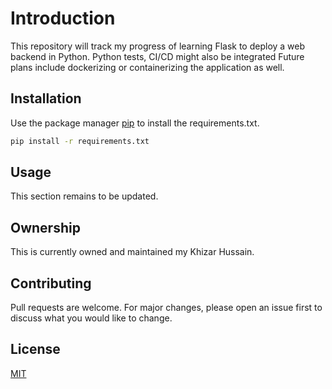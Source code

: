 # Introduction
This repository will track my progress of learning Flask to deploy a web backend in Python. Python tests, CI/CD might also be integrated
Future plans include dockerizing or containerizing the application as well.

## Installation

Use the package manager [pip](https://pip.pypa.io/en/stable/) to install the requirements.txt.

```bash
pip install -r requirements.txt
```

## Usage
This section remains to be updated.
<!-- ```python
import foobar

foobar.pluralize('word') # returns 'words'
foobar.pluralize('goose') # returns 'geese'
foobar.singularize('phenomena') # returns 'phenomenon'
``` -->

## Ownership
This is currently owned and maintained my Khizar Hussain.
## Contributing
Pull requests are welcome. For major changes, please open an issue first to discuss what you would like to change.

## License
[MIT](https://choosealicense.com/licenses/mit/)